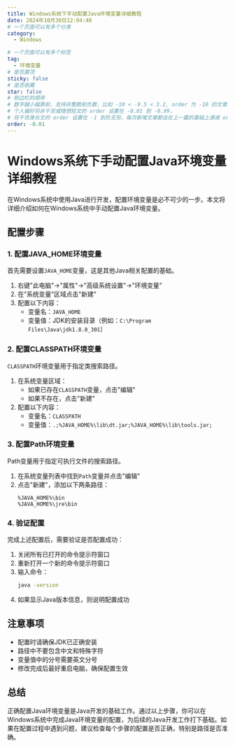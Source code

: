 ```yaml
---
title: Windows系统下手动配置Java环境变量详细教程
date: 2024年10月30日12:04:40
# 一个页面可以有多个分类
category:
  - Windows

# 一个页面可以有多个标签
tag:
  - 环境变量
# 是否置顶
sticky: false
# 是否收藏
star: false
# 侧边栏的顺序
# 数字越小越靠前，支持非整数和负数，比如 -10 < -9.5 < 3.2, order 为 -10 的文章会最靠上。
# 个人偏好将非干货或随想短文的 order 设置在 -0.01 到 -0.99，
# 将干货类长文的 order 设置在 -1 到负无穷。每次新增文章都会在上一篇的基础上递减 order 值。
order: -0.01
---
```


# Windows系统下手动配置Java环境变量详细教程

在Windows系统中使用Java进行开发，配置环境变量是必不可少的一步。本文将详细介绍如何在Windows系统中手动配置Java环境变量。

## 配置步骤

### 1. 配置JAVA_HOME环境变量

首先需要设置`JAVA_HOME`变量，这是其他Java相关配置的基础。

1. 右键"此电脑"→"属性"→"高级系统设置"→"环境变量"
2. 在"系统变量"区域点击"新建"
3. 配置以下内容：
   - 变量名：`JAVA_HOME`
   - 变量值：JDK的安装目录（例如：`C:\Program Files\Java\jdk1.8.0_301`）

### 2. 配置CLASSPATH环境变量

`CLASSPATH`环境变量用于指定类搜索路径。

1. 在系统变量区域：
   - 如果已存在`CLASSPATH`变量，点击"编辑"
   - 如果不存在，点击"新建"
2. 配置以下内容：
   - 变量名：`CLASSPATH`
   - 变量值：`.;%JAVA_HOME%\lib\dt.jar;%JAVA_HOME%\lib\tools.jar;`

### 3. 配置Path环境变量

Path变量用于指定可执行文件的搜索路径。

1. 在系统变量列表中找到`Path`变量并点击"编辑"
2. 点击"新建"，添加以下两条路径：
   ```
   %JAVA_HOME%\bin
   %JAVA_HOME%\jre\bin
   ```

### 4. 验证配置

完成上述配置后，需要验证是否配置成功：

1. 关闭所有已打开的命令提示符窗口
2. 重新打开一个新的命令提示符窗口
3. 输入命令：
   ```bash
   java -version
   ```
4. 如果显示Java版本信息，则说明配置成功

## 注意事项

- 配置时请确保JDK已正确安装
- 路径中不要包含中文和特殊字符
- 变量值中的分号需要英文分号
- 修改完成后最好重启电脑，确保配置生效

## 总结

正确配置Java环境变量是Java开发的基础工作。通过以上步骤，你可以在Windows系统中完成Java环境变量的配置，为后续的Java开发工作打下基础。如果在配置过程中遇到问题，建议检查每个步骤的配置是否正确，特别是路径是否准确。